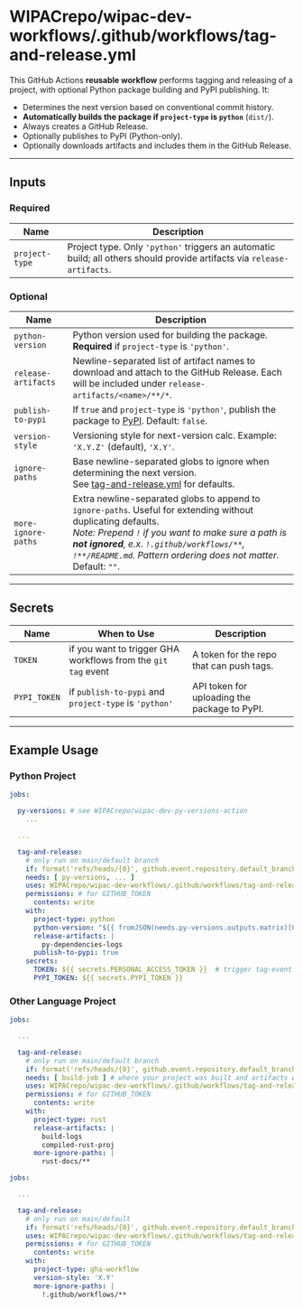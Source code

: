 # WIPACrepo/wipac-dev-workflows/.github/workflows/tag-and-release.yml

This GitHub Actions **reusable workflow** performs tagging and releasing of a project, with optional Python package building and PyPI publishing. It:

* Determines the next version based on conventional commit history.
* **Automatically builds the package if `project-type` is `python`** (`dist/`).
* Always creates a GitHub Release.
* Optionally publishes to PyPI (Python-only).
* Optionally downloads artifacts and includes them in the GitHub Release.

---

## Inputs

### Required

| Name           | Description                                                                                                             |
|----------------|-------------------------------------------------------------------------------------------------------------------------|
| `project-type` | Project type. Only `'python'` triggers an automatic build; all others should provide artifacts via `release-artifacts`. |

### Optional

| Name                | Description                                                                                                                                                                                                                                                                                   |
|---------------------|-----------------------------------------------------------------------------------------------------------------------------------------------------------------------------------------------------------------------------------------------------------------------------------------------|
| `python-version`    | Python version used for building the package. **Required** if `project-type` is `'python'`.                                                                                                                                                                                                   |
| `release-artifacts` | Newline-separated list of artifact names to download and attach to the GitHub Release. Each will be included under `release-artifacts/<name>/**/*`.                                                                                                                                           |
| `publish-to-pypi`   | If `true` and `project-type` is `'python'`, publish the package to [PyPI](https://pypi.org/). Default: `false`.                                                                                                                                                                               |
| `version-style`     | Versioning style for next-version calc. Example: `'X.Y.Z'` (default), `'X.Y'`.                                                                                                                                                                                                                |
| `ignore-paths`      | Base newline-separated globs to ignore when determining the next version.<br>See [tag-and-release.yml](./tag-and-release.yml) for defaults.                                                                                                                                                   |
| `more-ignore-paths` | Extra newline-separated globs to append to `ignore-paths`. Useful for extending without duplicating defaults.<br>_Note: Prepend `!` if you want to make sure a path is **not ignored**, e.x. `!.github/workflows/**`, `!**/README.md`. Pattern ordering does not matter._ <br> Default: `""`. |

---

## Secrets

| Name         | When to Use                                                   | Description                                  |
|--------------|---------------------------------------------------------------|----------------------------------------------|
| `TOKEN`      | if you want to trigger GHA workflows from the `git tag` event | A token for the repo that can push tags.     |
| `PYPI_TOKEN` | if `publish-to-pypi` and `project-type` is `'python'`         | API token for uploading the package to PyPI. |

---

## Example Usage

### Python Project

```yaml
jobs:

  py-versions: # see WIPACrepo/wipac-dev-py-versions-action
    ...

  ...

  tag-and-release:
    # only run on main/default branch
    if: format('refs/heads/{0}', github.event.repository.default_branch) == github.ref
    needs: [ py-versions, ... ]
    uses: WIPACrepo/wipac-dev-workflows/.github/workflows/tag-and-release.yml@v...
    permissions: # for GITHUB_TOKEN
      contents: write
    with:
      project-type: python
      python-version: "${{ fromJSON(needs.py-versions.outputs.matrix)[0] }}"
      release-artifacts: |
        py-dependencies-logs
      publish-to-pypi: true
    secrets:
      TOKEN: ${{ secrets.PERSONAL_ACCESS_TOKEN }}  # trigger tag-event gha workflows
      PYPI_TOKEN: ${{ secrets.PYPI_TOKEN }}
```

### Other Language Project

```yaml
jobs:

  ...

  tag-and-release:
    # only run on main/default branch
    if: format('refs/heads/{0}', github.event.repository.default_branch) == github.ref
    needs: [ build-job ] # where your project was built and artifacts were uploaded
    uses: WIPACrepo/wipac-dev-workflows/.github/workflows/tag-and-release.yml@v...
    permissions: # for GITHUB_TOKEN
      contents: write
    with:
      project-type: rust
      release-artifacts: |
        build-logs
        compiled-rust-proj
      more-ignore-paths: |
        rust-docs/**
```

```yaml
jobs:

  ...

  tag-and-release:
    # only run on main/default
    if: format('refs/heads/{0}', github.event.repository.default_branch) == github.ref
    uses: WIPACrepo/wipac-dev-workflows/.github/workflows/tag-and-release.yml@...
    permissions: # for GITHUB_TOKEN
      contents: write
    with:
      project-type: gha-workflow
      version-style: 'X.Y'
      more-ignore-paths: |
        !.github/workflows/**
```
